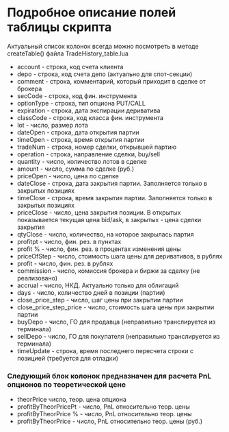# Подробное описание полей таблицы скрипта

  Актуальный список колонок всегда можно посмотреть в методе createTable() файла TradeHistory_table.lua  

* account		- строка, 	код счета клиента  
* depo			- строка, 	код счета депо (актуально для спот-секции)  
* comment		- строка, 	комментарий, который приходит в сделке от брокера  
* secCode		- строка, 	код фин. инструмента  
* optionType	- строка, 	тип опциона PUT/CALL  
* expiration	- строка, 	дата экспирации дериватива  
* classCode		- строка, 	код класса фин. инструмента  
* lot			- число, 	размер лота  
* dateOpen		- строка, 	дата открытия партии  
* timeOpen		- строка,	время открытия партии  
* tradeNum		- строка, 	номер сделки, открывшей партию  
* operation		- строка, 	направление сделки, buy/sell  
* quantity		- число,	количество лотов в сделке  
* amount		- число,	сумма по сделке (руб.)  
* priceOpen		- число, 	цена по сделке  
* dateClose		- строка, 	дата закрытия партии. Заполняется только в закрытых позициях  
* timeClose		- строка, 	время закрытия партии. Заполняется только в закрытых позициях  
* priceClose	- число,	цена закрытия позиции. В открытых показывается текущая цена bid/ask, в закрытых - цена сделки закрытия  
* qtyClose		- число, 	количество, на которое закрылась партия  
* profitpt		- число, 	фин. рез. в пунктах  
* profit %		- число, 	фин. рез. в процентах изменения цены  
* priceOfStep 	- число, 	стоимость шага цены для деривативов, в рублях  
* profit		- число, 	фин. рез. в рублях  
* commission	- число, 	комиссия брокера и биржи за сделку (не реализовано)  
* accrual		- число, 	НКД. Актуально только для облигаций  
* days			- число, 	количество дней в позиции (партии)  
* close_price_step - число,	шаг цены при закрытии партии  
* close_price_step_price - число, стоимость шага цены при закрытии партии  
* buyDepo		- число, 	ГО для продавца   (неправильно транслируется из терминала)  
* sellDepo		- число, 	ГО для покупателя (неправильно транслируется из терминала)  
* timeUpdate	- строка,	время последнего пересчета строки с позицией (требуется для отладки)  

### Следующий блок колонок предназначен для расчета PnL опционов по теоретической цене  

* theorPrice	число,		теор. цена опциона  
* profitByTheorPricePt	-	число, PnL относительно теор. цены  
* profitByTheorPrice %	-	число, PnL относительно теор. цены  
* profitByTheorPrice	-	число, PnL относительно теор. цены (руб.)  